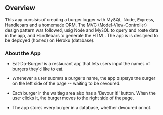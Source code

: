 ## Overview 

This app consists of creating a burger logger with MySQL, Node, Express, Handlebars and a homemade ORM.  The MVC (Model-View-Controller) 
design pattern was followed, usig Node and MySQL to query and route data in the app, and Handlebars to generate the HTML.  The app is
is designed to be deployed (hosted) on Heroku (database). 


### About the App

* Eat-Da-Burger! is a restaurant app that lets users input the names of burgers they'd like to eat.

* Whenever a user submits a burger's name, the app displays the burger on the left side of the page -- waiting to be devoured.

* Each burger in the waiting area also has a 'Devour it!' button. When the user clicks it, the burger moves to the right side of the page.

* The app stores every burger in a database, whether devoured or not.

